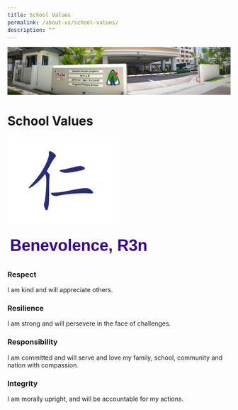 ```yaml
---
title: School Values
permalink: /about-us/school-values/
description: ""
---
```

![](/images/About%20Us.jpg)

School Values
=============

<img src="/images/REN.png" style="width:50%">

<style type="text/css">
.tg  {border-collapse:collapse;border-spacing:0;}
.tg td{border-color:black;border-style:solid;border-width:1px;font-family:Arial, sans-serif;font-size:14px;
  overflow:hidden;padding:10px 5px;word-break:normal;}
.tg th{border-color:black;border-style:solid;border-width:1px;font-family:Arial, sans-serif;font-size:14px;
  font-weight:normal;overflow:hidden;padding:10px 5px;word-break:normal;}
.tg .tg-p3y1{border-color:#ffffff;color:#340096;font-size:36px;font-weight:bold;text-align:center;vertical-align:top}
</style>
<table class="tg">
<thead>
  <tr>
    <td class="tg-p3y1">Benevolence, R3n</td>
  </tr>
</thead>
</table>

### **Respect**

I am kind and will appreciate others.

### **Resilience**

I am strong and will persevere in the face of challenges.

### **Responsibility**

I am committed and will serve and love my family, school, community and nation with compassion.

### **Integrity**

I am morally upright, and will be accountable for my actions.